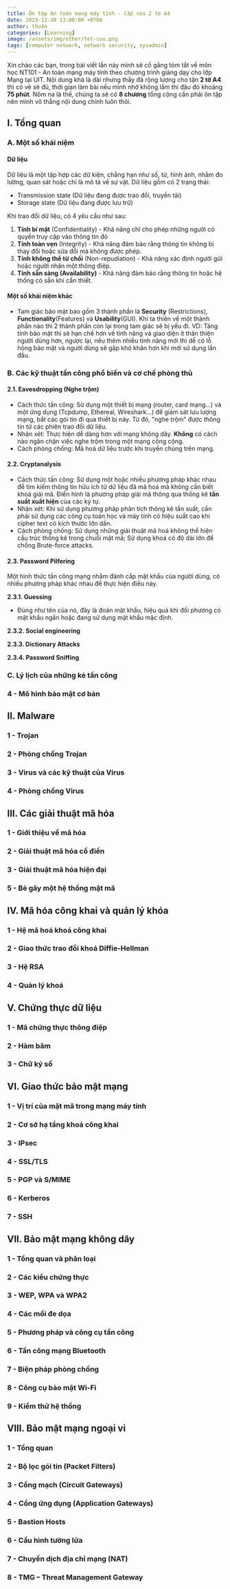 ```yaml
---
title: Ôn tập An toàn mạng máy tính - Cấp cứu 2 tờ A4
date: 2023-12-30 13:00:00 +0700
author: thu4n
categories: [Learning]
image: /assets/img/other/tet-cuu.png
tags: [computer network, network security, sysadmin]
---
```


Xin chào các bạn, trong bài viết lần này mình sẽ cố gắng tóm tắt về môn học NT101 - An toàn mạng máy tính theo chương trình giảng dạy cho lớp Mạng tại UIT. Nội dung khá là dài nhưng thầy đã rộng lượng cho tận **2 tờ A4** thì có vẻ sẽ đủ, thời gian làm bài nếu mình nhớ không lầm thì đâu đó khoảng **75 phút**. Nôm na là thế, chúng ta sẽ có **8 chương** tổng cộng cần phải ôn tập nên mình vô thẳng nội dung chính luôn thôi.
## I. Tổng quan

### A. Một số khái niệm

#### Dữ liệu

Dữ liệu là một tập hợp các dữ kiện, chẳng hạn như số, từ, hình ảnh, nhằm đo lường, quan sát hoặc chỉ là mô tả về sự vật. Dữ liệu gồm có 2 trạng thái:
- Transmission state (Dữ liệu đang được trao đổi, truyền tải)
- Storage state (Dữ liệu đang được lưu trữ)

Khi trao đổi dữ liệu, có 4 yêu cầu như sau:
1. **Tính bí mật** (Confidentiality) - Khả năng chỉ cho phép những người có quyền truy cập vào thông tin đó
2. **Tính toàn vẹn** (Integrity) - Khả năng đảm bảo rằng thông tin không bị thay đổi hoặc sửa đổi mà không được phép. 
3. **Tính không thể từ chối** (Non-repudiation) - Khả năng xác định người gửi hoặc người nhận một thông điệp.
4. **Tính sẵn sàng (Availability)** - Khả năng đảm bảo rằng thông tin hoặc hệ thống có sẵn khi cần thiết.

#### Một số khái niệm khác

- Tam giác bảo mật bao gồm 3 thành phần là **Security** (Restrictions), **Functionality**(Features) và **Usability**(GUI). Khi ta thiên về một thành phần nào thì 2 thành phần còn lại trong tam giác sẽ bị yếu đi. VD: Tăng tính bảo mật thì sẽ hạn chế hơn về tính năng và giao diện ít thân thiện người dùng hơn, ngược lại, nếu thêm nhiều tính năng mới thì dễ có lỗ hỏng bảo mật và người dùng sẽ gặp khó khăn hơn khi mới sử dụng lần đầu.

### B. Các kỹ thuật tấn công phổ biến và cơ chế phòng thủ

#### 2.1. Eavesdropping (Nghe trộm)

- Cách thức tấn công: Sử dụng một thiết bị mạng (router, card mạng…) và một ứng dụng (Tcpdump, Ethereal, Wireshark…) để giám sát lưu lượng mạng, bắt các gói tin đi qua thiết bị này. Từ đó, "nghe trộm" được thông tin từ các phiên trao đổi dữ liệu.
- Nhận xét: Thực hiện dễ dàng hơn với mạng không dây. **Không** có cách nào ngăn chận việc nghe trộm trong một mạng công cộng.
- Cách phòng chống: Mã hoá dữ liệu trước khi truyền chúng trên mạng.

#### 2.2. Cryptanalysis

- Cách thức tấn công: Sử dụng một hoặc nhiều phương pháp khác nhau để tìm kiếm thông tin hữu ích từ dữ liệu đã mã hoá mà không cần biết khoá giải mã. Điển hình là phương pháp giải mã thông qua thống kê **tần suất xuất hiện** của các ký tự.
- Nhận xét: Khi sử dụng phương pháp phân tích thông kê tần suất, cần phải sử dụng các công cụ toán học và máy tính có hiệu suất cao khi cipher text có kích thước lớn dần.
- Cách phòng chống: Sử dụng những giải thuật mã hoá không thể hiện cấu trúc thống kê trong chuỗi mật mã; Sử dụng khoá có độ dài lớn để chống Brute-force attacks.

#### 2.3. Password Pilfering

Một hình thức tấn công mạng nhằm đánh cắp mật khẩu của người dùng, có nhiều phương pháp khác nhau để thực hiện điều này.

**2.3.1. Guessing**

- Đúng như tên của nó, đây là đoán mật khẩu, hiệu quả khi đối phương có mật khẩu ngắn hoặc đang sử dụng mật khẩu mặc định.

**2.3.2. Social engineering**

**2.3.3. Dictionary Attacks**

**2.3.4. Password Sniffing**


### C. Lý lịch của những kẻ tấn công

### 4 - Mô hình bảo mật cơ bản

## II. Malware

### 1 - Trojan

### 2 - Phòng chống Trojan

### 3 - Virus và các kỹ thuật của Virus

### 4 - Phòng chống Virus

## III. Các giải thuật mã hóa

### 1 - Giới thiệu về mã hóa

### 2 - Giải thuật mã hóa cổ điển

### 3 - Giải thuật mã hóa hiện đại

### 5 - Bẻ gãy một hệ thống mật mã

## IV. Mã hóa công khai và quản lý khóa

### 1 - Hệ mã hoá khoá công khai

### 2 - Giao thức trao đổi khoá Diffie-Hellman

### 3 - Hệ RSA

### 4 - Quản lý khoá

## V. Chứng thực dữ liệu

### 1 - Mã chứng thực thông điệp

### 2 - Hàm băm

### 3 - Chữ ký số

## VI. Giao thức bảo mật mạng

### 1 - Vị trí của mật mã trong mạng máy tính

### 2 - Cơ sở hạ tầng khoá công khai

### 3 - IPsec

### 4 - SSL/TLS

### 5 - PGP và S/MIME

### 6 - Kerberos

### 7 - SSH

## VII. Bảo mật mạng không dây

### 1 - Tổng quan và phân loại

### 2 - Các kiểu chứng thực

### 3 - WEP, WPA và WPA2

### 4 - Các mối đe dọa

### 5 - Phương pháp và công cụ tấn công

### 6 - Tấn công mạng Bluetooth

### 7 - Biện pháp phòng chống

### 8 - Công cụ bảo mật Wi-Fi

### 9 - Kiểm thử hệ thống

## VIII. Bảo mật mạng ngoại vi

### 1 - Tổng quan
### 2 - Bộ lọc gói tin (Packet Filters)
### 3 - Cổng mạch (Circuit Gateways)
### 4 - Cổng ứng dụng (Application Gateways)
### 5 - Bastion Hosts
### 6 - Cấu hình tường lửa
### 7 - Chuyển dịch địa chỉ mạng (NAT)
### 8 - TMG – Threat Management Gateway

